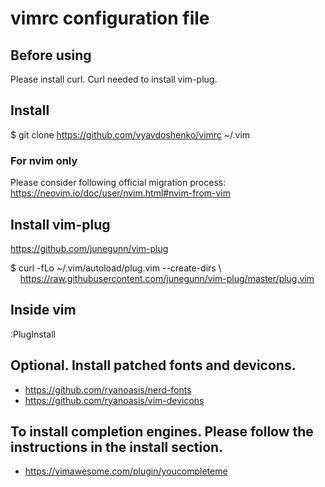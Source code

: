 # vimrc configuration file

## Before using
Please install curl. Curl needed to install vim-plug.

## Install
$ git clone https://github.com/vyavdoshenko/vimrc ~/.vim

### For nvim only
Please consider following official migration process:
https://neovim.io/doc/user/nvim.html#nvim-from-vim

## Install vim-plug
https://github.com/junegunn/vim-plug

$ curl -fLo ~/.vim/autoload/plug.vim --create-dirs \\<br/>
&nbsp;&nbsp;&nbsp;&nbsp;https://raw.githubusercontent.com/junegunn/vim-plug/master/plug.vim

## Inside vim
:PlugInstall

## Optional. Install patched fonts and devicons.
- https://github.com/ryanoasis/nerd-fonts
- https://github.com/ryanoasis/vim-devicons

## To install completion engines. Please follow the instructions in the install section.
- https://vimawesome.com/plugin/youcompleteme
